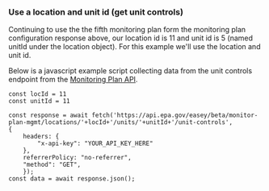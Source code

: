 ### Use a location and unit id (get unit controls)

Continuing to use the the fifth monitoring plan form the monitoring plan configuration response above, our location id is 11 and unit id is 5 (named unitId under the location object). For this example we'll use the location and unit id.

Below is a javascript example script collecting data from the unit controls endpoint from the [Monitoring Plan API](https://www.epa.gov/power-sector/cam-api-portal#/swagger/beta-monitor-plan-mgmt).

```
const locId = 11
const unitId = 11
```

```
const response = await fetch('https://api.epa.gov/easey/beta/monitor-plan-mgmt/locations/'+locId+'/units/'+unitId+'/unit-controls',
{
    headers: {
        "x-api-key": "YOUR_API_KEY_HERE"
    },
    referrerPolicy: "no-referrer",
    "method": "GET",
    });
const data = await response.json();
```